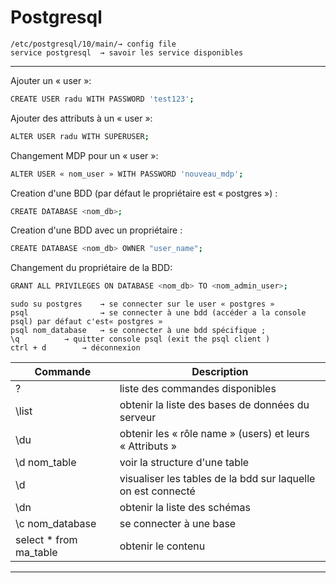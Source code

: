 # Postgresql

```
/etc/postgresql/10/main/→ config file 
service postgresql 	→ savoir les service disponibles
```
---------------
Ajouter un « user »:
```bash
CREATE USER radu WITH PASSWORD 'test123';
```

Ajouter des attributs à un « user »:
```bash
ALTER USER radu WITH SUPERUSER;
```

Changement MDP pour un « user »:
```bash
ALTER USER « nom_user » WITH PASSWORD 'nouveau_mdp';
```

Creation d'une BDD (par défaut le propriétaire est « postgres ») :
```bash
CREATE DATABASE <nom_db>;	
```

Creation d'une BDD avec un propriétaire :
```bash
CREATE DATABASE <nom_db> OWNER "user_name";	
```

Changement du propriétaire de la BDD:
```bash
GRANT ALL PRIVILEGES ON DATABASE <nom_db> TO <nom_admin_user>;
```




```
sudo su postgres	→ se connecter sur le user « postgres » 
psql		        → se connecter à une bdd (accéder a la console psql) par défaut c'est« postgres »
psql nom_database	→ se connecter à une bdd spécifique ; 
\q			→ quitter console psql (exit the psql client )
ctrl + d 		→ déconnexion 
```

<!-- Tableaux -->

| Commande | Description         |
| -------- | -------------- |
| \?    | liste des commandes disponibles |
| \list  | obtenir la liste des bases de données du serveur |
| \du  | obtenir les « rôle name » (users) et leurs « Attributs » |
| \d nom_table  | voir la structure d'une table |
| \d  | visualiser les tables de la bdd sur laquelle on est connecté |
| \dn  | obtenir la liste des schémas |
| \c nom_database  | se connecter à une base |
| select * from ma_table  | obtenir le contenu |

<!-- Lignes horizontales -->
___
